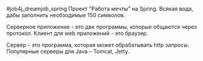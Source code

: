 #job4j_dreamjob_spring
Проект "Работа мечты" на Spring.
Всякая вода, дабы заполнить необзодимые 150 символов.

Серверное приложение - это две программы, которые общаются через протокол.
Клиент для web приложений - это браузер.

Сервер - это программа, которая может обрабатывать http запросы. Популярные серверы для Java – Tomcat, Jetty.



